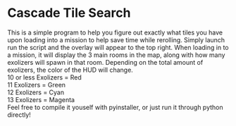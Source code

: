 # Cascade Tile Search  
This is a simple program to help you figure out exactly what tiles you have upon loading into a mission to help save time while rerolling. Simply launch run the script and the overlay will appear to the top right. When loading in to a mission, it will display the 3 main rooms in the map, along with how many exolizers will spawn in that room. Depending on the total amount of exolizers, the color of the HUD will change.  
10 or less Exolizers = Red  
11 Exolizers = Green  
12 Exolizers = Cyan  
13 Exolizers = Magenta  
Feel free to compile it youself with pyinstaller, or just run it through python directly!
